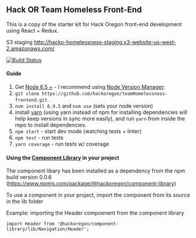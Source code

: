## Hack OR Team Homeless Front-End

This is a copy of the starter kit for Hack Oregon front-end development using React + Redux.

S3   staging
http://hacko-homelessness-staging.s3-website-us-west-2.amazonaws.com/

[![Build Status](https://travis-ci.org/hackoregon/teamHomelessness-frontend.svg?branch=master)](https://travis-ci.org/hackoregon/teamHomelessness-frontend)

#### Guide
1. Get [Node 6.5 +](https://nodejs.org) - I recommend using [Node Version Manager](https://github.com/creationix/nvm#install-script):
2. `git clone https://github.com/hackoregon/teamHomelessness-frontend.git`.
3. `nvm install 6.9.5` and `nvm use` (sets your node version)
3. install [yarn](https://yarnpkg.com/en/docs/install) (using yarn instead of npm for installing dependencies will help keep versions in sync more easily), and run `yarn` from inside the repo to install dependencies.
4. `npm start` - start dev mode (watching tests + linter)
5. `npm test` - run tests
6. `yarn coverage` - run tests w/ coverage


#### Using the [Component Library](https://github.com/hackoregon/component-library) in your project
The component libary has been installed as a dependency from the npm build version 0.0.6 (https://www.npmjs.com/package/@hackoregon/component-library)

To use a component in your project, import the component from its source in the lib folder  

Example:  importing the Header compoenent from the component library  

`import Header from '@hackoregon/component-library/lib/Navigation/Header';`
